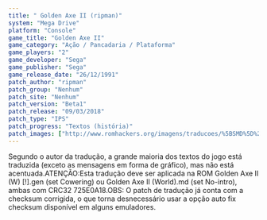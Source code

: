 ```yaml
---
title: " Golden Axe II (ripman)"
system: "Mega Drive"
platform: "Console"
game_title: "Golden Axe II"
game_category: "Ação / Pancadaria / Plataforma"
game_players: "2"
game_developer: "Sega"
game_publisher: "Sega"
game_release_date: "26/12/1991"
patch_author: "ripman"
patch_group: "Nenhum"
patch_site: "Nenhum"
patch_version: "Beta1"
patch_release: "09/03/2018"
patch_type: "IPS"
patch_progress: "Textos (história)"
patch_images: ["http://www.romhackers.org/imagens/traducoes/%5BSMD%5D%20Golden%20Axe%20II%20-%20ripman%20-%201.png","http://www.romhackers.org/imagens/traducoes/%5BSMD%5D%20Golden%20Axe%20II%20-%20ripman%20-%202.png","http://www.romhackers.org/imagens/traducoes/%5BSMD%5D%20Golden%20Axe%20II%20-%20ripman%20-%203.png"]
---
```

Segundo o autor da tradução, a grande maioria dos textos do jogo está traduzida (exceto as mensagens em forma de gráfico), mas não está acentuada.ATENÇÃO:Esta tradução deve ser aplicada na ROM Golden Axe II (W) [!].gen (set Cowering) ou Golden Axe II (World).md (set No-intro), ambas com CRC32 725E0A18.OBS: O patch de tradução já conta com a checksum corrigida, o que torna desnecessário usar a opção auto fix checksum disponível em alguns emuladores.